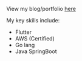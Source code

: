 View my blog/portfolio [here](https://devamshi.vercel.app)

My key skills include:
- Flutter
- AWS (Certified)
- Go lang
- Java SpringBoot
